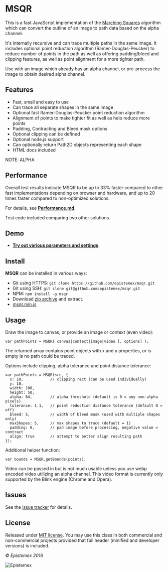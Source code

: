 ﻿MSQR
====

This is a fast JavaScript implementation of the [Marching Squares](https://en.wikipedia.org/wiki/Marching_squares) algorithm
which can convert the outline of an image to path data based on the alpha channel.

It's internally recursive and can trace multiple paths in the same image. It includes optional point reduction algorithm (Ramer-Douglas-Peucker) to 
reduce number of points in the path as well as offering padding/bleed and clipping features, as well as point alignment for a more tighter path. 

Use with an image which already has an alpha channel, or pre-process the image to obtain desired alpha channel.


Features
--------

- Fast, small and easy to use
- Can trace all separate shapes in the same image
- Optional fast Ramer-Douglas-Peucker point reduction algorithm
- Alignment of points to make tighter fit as well as help reduce more points
- Padding, Contracting and Bleed mask options
- Optional clipping can be defined
- Optional node.js support
- Can optionally return Path2D objects representing each shape
- HTML docs included

NOTE: ALPHA


Performance
-----------

Overall test results indicate MSQR to be up to 33% faster compared to other 
fast implementations depending on browser and hardware, and up to 20 times 
faster compared to non-optimized solutions.

For details, see **[Performance.md](Performance.md)**. 

Test code included comparing two other solutions.


Demo
----

- **[Try out various parameters and settings](https://epistemex.github.io/msqr/demo.html)**.


Install
-------

**MSQR** can be installed in various ways:

- Git using HTTPS: `git clone https://github.com/epistemex/msqr.git`
- Git using SSH: `git clone git@github.com:epistemex/msqr.git`
- NPM: `npm install -g msqr`
- Download [zip archive](https://github.com/epistemex/msqr/archive/master.zip) and extract.
- [msqr.min.js](https://raw.githubusercontent.com/epistemex/msqr/master/msqr.min.js)

	
Usage
-----

Draw the image to canvas, or provide an image or context (even video):

	var pathPoints = MSQR( canvas|context|image|video [, options] );

The returned array contains point objects with x and y properties, or is empty
is no path could be traced.

Options include clipping, alpha tolerance and point distance tolerance:

	var pathPoints = MSQR(src, {
	  x: 10,			// clipping rect (can be used individually)
	  y: 10,
	  width: 100,
	  height: 50,
	  alpha: 64, 		// alpha threshold (default is 0 = any non-alpha pixels)
	  tolerance: 1.1,	// point reduction distance tolerance (default 0 = off)
	  bleed: 5,			// width of bleed mask (used with multiple shapes only)
	  maxShapes: 5,		// max shapes to trace (default = 1)
	  padding: 0,		// pad image before processing, negative value = contract
	  align: true		// attempt to better align resulting path
	});

Additional helper function:

    var bounds = MSQR.getBounds(points);
    
Video can be passed in but is not much usable unless you use webp encoded video utilizing an alpha channel.
This video format is currently only supported by the Blink engine (Chrome and Opera).


Issues
------

See the [issue tracker](https://github.com/epistemex/msqr/issues) for details.


License
-------

Released under [MIT license](http://choosealicense.com/licenses/mit/). You may use this class in both commercial and non-commercial projects provided that full header (minified and developer versions) is included.


*&copy; Epistemex 2016*
 
![Epistemex](http://i.imgur.com/wZSsyt8.png)

